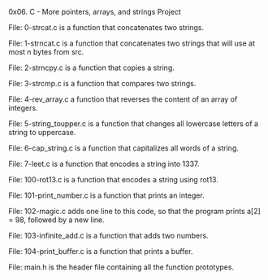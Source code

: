 0x06. C - More pointers, arrays, and strings Project


File: 0-strcat.c is a function that concatenates two strings.

File: 1-strncat.c is a function that concatenates two strings that will use at most n bytes from src.

File: 2-strncpy.c is a function that copies a string.

File: 3-strcmp.c is a function that compares two strings.

File: 4-rev_array.c a function that reverses the content of an array of integers.

File: 5-string_toupper.c is a function that changes all lowercase letters of a string to uppercase.

File: 6-cap_string.c is a function that capitalizes all words of a string.

File: 7-leet.c is a function that encodes a string into 1337.

File: 100-rot13.c is a function that encodes a string using rot13.

File: 101-print_number.c is a function that prints an integer.

File: 102-magic.c adds one line to this code, so that the program prints a[2] = 98, followed by a new line.

File: 103-infinite_add.c is  a function that adds two numbers.

File: 104-print_buffer.c is a function that prints a buffer.

File: main.h is the header file containing all the function prototypes.
